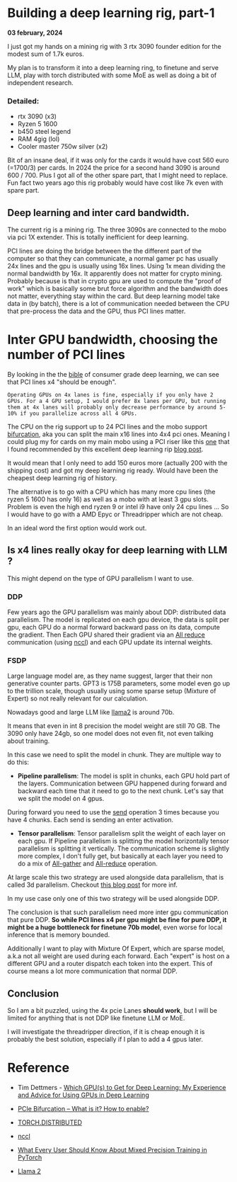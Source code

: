 # Building a deep learning rig, part-1

**03 february, 2024**

I just got my hands on a mining rig with 3 rtx 3090 founder edition for the modest sum of 1.7k euros.

My plan is to transform it into a deep learning ring, to finetune and serve LLM, play with torch distributed with some MoE as well as doing a bit of independent research.

### Detailed:

* rtx 3090 (x3)
* Ryzen 5 1600
* b450 steel legend
* RAM 4gig (lol)
* Cooler master 750w silver (x2) 

Bit of an insane deal, if it was only for the cards it would have cost 560 euro (=1700/3) per cards. In 2024 the price for a second hand 3090 is around 600 / 700. Plus I got all of the other spare part, that I might need to replace. Fun fact two years ago this rig probably would have cost like 7k even with spare part.

## Deep learning and inter card bandwidth.

The current rig is a mining rig. The three 3090s are connected to the mobo via pci 1X extender. This is totally inefficient for deep learning. 

PCI lines are doing the bridge between the the different part of the computer so that they can communicate, a normal gamer pc has usually 24x lines and the gpu is usually using 16x lines. Using 1x mean dividing the normal bandwidth by 16x. It apparently does not matter for crypto mining. Probably because is that in crypto gpu are used to compute the "proof of work" which is basically some brut force algorithm and the bandwidth does not matter, everything stay within the card. But deep learning model take data in (by batch), there is a lot of communication needed between the CPU that pre-process the data and the GPU, thus PCI lines matter.


# Inter GPU bandwidth, choosing the number of PCI lines  

By looking in the the [bible](https://timdettmers.com/2023/01/30/which-gpu-for-deep-learning/) of consumer grade deep learning, we can see that PCI lines x4 "should be enough". 

```
Operating GPUs on 4x lanes is fine, especially if you only have 2 GPUs. For a 4 GPU setup, I would prefer 8x lanes per GPU, but running them at 4x lanes will probably only decrease performance by around 5-10% if you parallelize across all 4 GPUs.
```


The CPU on the rig support up to 24 PCI lines and the mobo support [bifurcation](https://timdettmers.com/2023/01/30/which-gpu-for-deep-learning/#Do_I_need_PCIe_40_or_PCIe_50), aka you can split the main x16 lines into 4x4 pci ones. Meaning I could plug my for cards on my main mobo using a PCI riser like this [one](https://riser.maxcloudon.com/en/bifurcated-risers/22-bifurcated-riser-x16-to-4x4-set.html) that I found recommended by this excellent deep learning rip [blog post](https://nonint.com/2022/05/30/my-deep-learning-rig/).

It would mean that I only need to add 150 euros more (actually 200 with the shipping cost)  and got my deep learning rig ready. Would have been the cheapest deep learning rig of history.

The alternative is to go with a CPU which has many more cpu lines (the ryzen 5 1600 has only 16) as well as a mobo with at least 3 gpu slots. Problem is even the high end ryzen 9 or intel i9 have only 24 cpu lines ... So I would have to go with a AMD Epyc or Threadripper which are not cheap.

In an ideal word the first option would work out.

## Is x4 lines really okay for deep learning with LLM ?

This might depend on the type of GPU parallelism  I want to use. 

### DDP

Few years ago the GPU parallelism was mainly about DDP: distributed data parallelism. The model is replicated on each gpu device, the data is split per gpu, each GPU do a normal forward backward pass on its data, compute the gradient. Then Each GPU shared their gradient via an [All reduce](https://pytorch.org/docs/stable/distributed.html) communication (using [nccl](https://developer.nvidia.com/nccl)) and each GPU update its internal weights. 


### FSDP

Large language model are, as they name suggest, larger that their non generative counter parts. GPT3 is 175B parameters, some model even go up to the trillion scale, though usually using some sparse setup (Mixture of Expert) so not really relevant for our calculation.

Nowadays good and large LLM like [llama2](https://arxiv.org/abs/2307.09288) is around 70b.

It means that even in int 8 precision the model weight are still 70 GB. The 3090 only have 24gb, so one model does not even fit, not even talking about training. 

In this case we need to split the model in chunk. They are multiple way to do this:

* **Pipeline parallelism**: The model is split in chunks, each GPU hold part of the layers. Communication between GPU happened during forward and backward each time that it need to go to the next chunk. Let's say that we split the model on 4 gpus.

During forward you need to use the [send](https://pytorch.org/docs/stable/distributed.html) operation 3 times because you have 4 chunks. Each send is sending an enter activation.

* **Tensor parallelism**:  Tensor parallelism split the weight of each layer on each gpu. If Pipeline parallelism is splitting the model horizontally tensor parallelism is splitting it vertically. The communication scheme is slightly more complex, I don't fully get, but basically at each layer you need to do a mix of [All-gather](https://pytorch.org/docs/stable/distributed.html) and [All-reduce](https://pytorch.org/docs/stable/distributed.html) operation. 


At large scale this two strategy are used alongside data parallelism, that is called 3d parallelism. Checkout [this blog post](https://github.com/stas00/ml-engineering/tree/master/model-parallelism#dppptp) for more inf. 

In my use case only one of this two strategy will be used alongside DDP.

The conclusion is that such parallelism need more inter gpu communication that pure DDP. **So while PCI lines x4 per gpu might be fine for pure DDP, it might be a huge bottleneck for finetune 70b model**, even worse for local inference that is memory bounded. 

Additionally I want to play with Mixture Of Expert, which are sparse model, a.k.a not all weight are used during each forward.  Each "expert" is host on a different GPU and a router dispatch each token into the expert. This of course means a lot more communication that normal DDP.


## Conclusion

So I am a bit puzzled, using the 4x pcie Lanes **should work**, but I will be limited for anything that is not DDP like finetune LLM or MoE.

I will investigate the threadripper direction, if it is cheap enough it is probably the best solution, especially if I plan to add a 4 gpus later.

# Reference

* Tim Dettmers - [Which GPU(s) to Get for Deep Learning: My Experience and Advice for Using GPUs in Deep Learning](https://timdettmers.com/2023/01/30/which-gpu-for-deep-learning/)

* [PCIe Bifurcation – What is it? How to enable?](https://shuttletitan.com/miscellaneous/pcie-bifurcation-what-is-it-how-to-enable-optimal-configurations-and-use-cases-for-nvme-sdds-gpus/)

* [TORCH.DISTRIBUTED](https://pytorch.org/docs/stable/distributed.html)


* [nccl](https://developer.nvidia.com/nccl)

* [What Every User Should Know About Mixed Precision Training in PyTorch](https://pytorch.org/blog/what-every-user-should-know-about-mixed-precision-training-in-pytorch/) 

* [Llama 2](https://arxiv.org/abs/2307.09288)

